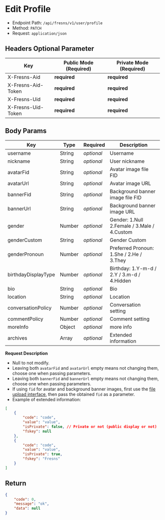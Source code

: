 # Edit Profile

- Endpoint Path: `/api/fresns/v1/user/profile`
- Method: `PATCH`
- Request: `application/json`

## Headers Optional Parameter

| Key | Public Mode (Required) | Private Mode (Required) |
| --- | --- | --- |
| X-Fresns-Aid | **required** | **required** |
| X-Fresns-Aid-Token | **required** | **required** |
| X-Fresns-Uid | **required** | **required** |
| X-Fresns-Uid-Token | **required** | **required** |

## Body Params

| Key | Type | Required | Description |
| --- | --- | --- | --- |
| username | String | *optional* | Username |
| nickname | String | *optional* | User nickname |
| avatarFid | String | *optional* | Avatar image file FID |
| avatarUrl | String | *optional* | Avatar image URL |
| bannerFid | String | *optional* | Background banner image file FID |
| bannerUrl | String | *optional* | Background banner image URL |
| gender | Number | *optional* | Gender: 1.Null 2.Female / 3.Male / 4.Custom |
| genderCustom | String | *optional* | Gender Custom |
| genderPronoun | Number | *optional* | Preferred Pronoun: 1.She / 2.He / 3.They |
| birthdayDisplayType | Number | *optional* | Birthday: 1.Y-m-d / 2.Y / 3.m-d / 4.Hidden |
| bio | String | *optional* | Bio |
| location | String | *optional* | Location |
| conversationPolicy | Number | *optional* | Conversation setting |
| commentPolicy | Number | *optional* | Comment setting |
| moreInfo | Object | *optional* | more info |
| archives | Array | *optional* | Extended information |

**Request Description**

- Null to not modify.
- Leaving both `avatarFid` and `avatarUrl` empty means not changing them, choose one when passing parameters.
- Leaving both `bannerFid` and `bannerUrl` empty means not changing them, choose one when passing parameters.
- If using `fid` for avatar and background banner images, first use the [file upload interface](../common/file-upload.md), then pass the obtained `fid` as a parameter.
- Example of extended information:

```json
[
    {
        "code": "code",
        "value": "value",
        "isPrivate": false, // Private or not (public display or not)
        "fskey": null
    },
    {
        "code": "code",
        "value": "value",
        "isPrivate": true,
        "fskey": "Fresns"
    }
]
```

## Return

```json
{
    "code": 0,
    "message": "ok",
    "data": null
}
```

